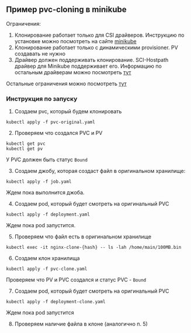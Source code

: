 ## Пример pvc-cloning в minikube

Ограничения:
1. Клонирование работает только для CSI драйверов. 
Инструкцию по установке можно посмотреть на сайте [minikube](https://minikube.sigs.k8s.io/docs/tutorials/volume_snapshots_and_csi/)
2. Клонирование работает только с динамическими provisioner. PV создавать не нужно
3. Драйвер должен поддерживать клонирование. SCI-Hostpath драйвер для Minikube поддерживает его. 
Информацию по остальным драйверам можно посмотреть [тут](https://kubernetes-csi.github.io/docs/drivers.html)

Остальные ограничения можно посмотреть [тут](https://kubernetes.io/docs/concepts/storage/volume-pvc-datasource/#introduction)

### Инструкция по запуску

1. Создаем pvc, который будем клонировать
```shell
kubectl apply -f pvc-original.yaml
```

2. Проверяем что создался PVC и PV
```shell
kubectl get pvc
kubectl get pv
```
У PVC должен быть статус `Bound`

3. Создаем джобу, которая создаст файл в оригинальном хранилище:
```shell
kubectl apply -f job.yaml
```
Ждем пока выполнится джоба.

4. Создаем pod, который будет смотреть на оригинальный PVC
```shell
kubectl apply -f deployment.yaml
```
Ждем пока pod запустится.

5. Проверяем что файл есть в оригинальном хранилище
```shell
kubectl exec -it nginx-clone-{hash} -- ls -lah /home/main/100MB.bin
```

6. Создаем клон хранилища
```shell
kubectl apply -f pvc-clone.yaml
```
Проверяем что PV и PVC создался и статус PVC - `Bound`

7. Создаем pod, который будет смотреть на оригинальный PVC
```shell
kubectl apply -f deployment-clone.yaml
```
Ждем пока pod запустится

8. Проверяем наличие файла в клоне (аналогично п. 5) 



